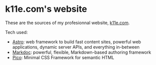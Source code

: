 # k11e.com's website

These are the sources of my profesionnal website, [k11e.com](https://k11e.com).

Tech used:
- [Astro](https://github.com/withastro/astro): web framework to build fast content sites, powerful web applications, dynamic server APIs, and everything in-between
- [Markdoc](https://github.com/markdoc/markdoc): powerful, flexible, Markdown-based authoring framework
- [Pico](https://github.com/picocss/pico): Minimal CSS Framework for semantic HTML

